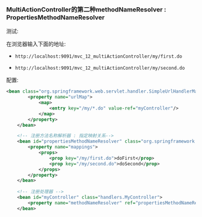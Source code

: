 

### MultiActionController的第二种methodNameResolver : PropertiesMethodNameResolver 


测试: 

在浏览器输入下面的地址: 

* `http://localhost:9091/mvc_12_multiActionController/my/first.do`

* `http://localhost:9091/mvc_12_multiActionController/my/second.do`



配置: 

```xml
<bean class="org.springframework.web.servlet.handler.SimpleUrlHandlerMapping">
		<property name="urlMap">
			<map>
				<entry key="/my/*.do" value-ref="myController"/>
			</map>
		</property>
	</bean>

	<!-- 注册方法名称解析器 : 指定映射关系-->
	<bean id="propertiesMethodNameResolver" class="org.springframework.web.servlet.mvc.multiaction.PropertiesMethodNameResolver">
		<property name="mappings">
			<props>
				<prop key="/my/first.do">doFirst</prop>
				<prop key="/my/second.do">doSecond</prop>
			</props>
		</property>
	</bean>
	
	<!-- 注册处理器 -->
	<bean id="myController" class="handlers.MyController">
		<property name="methodNameResolver" ref="propertiesMethodNameResolver"/>
	</bean>
```
